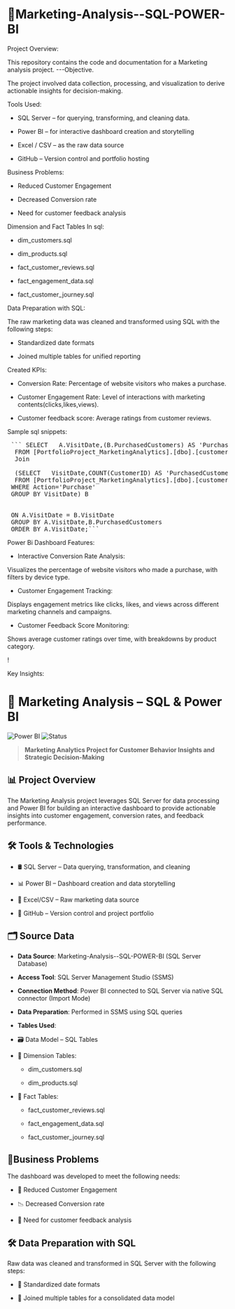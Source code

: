  # 🚀Marketing-Analysis--SQL-POWER-BI
Project Overview:

This repository contains the code and documentation for a Marketing analysis project. 
---Objective. 

The project involved data collection, processing, and visualization to derive actionable insights for decision-making.

Tools Used:

* SQL Server – for querying, transforming, and cleaning data.


* Power BI – for interactive dashboard creation and storytelling


* Excel / CSV – as the raw data source


* GitHub – Version control and portfolio hosting

Business Problems:

* Reduced Customer Engagement

* Decreased Conversion rate

* Need for customer feedback analysis

Dimension and Fact Tables In sql:

* dim_customers.sql

* dim_products.sql

* fact_customer_reviews.sql

* fact_engagement_data.sql

* fact_customer_journey.sql



Data Preparation with SQL:

The raw marketing data was cleaned and transformed using SQL with the following steps:

* Standardized date formats

* Joined multiple tables for unified reporting

Created KPIs:

* Conversion Rate: Percentage of website visitors who makes a purchase.

* Customer Engagement Rate: Level of interactions with marketing contents(clicks,likes,views).

* Customer feedback score: Average ratings from customer reviews.

Sample sql snippets:


<pre> ``` SELECT   A.VisitDate,(B.PurchasedCustomers) AS 'PurchasedCustomers' ,COUNT(CustomerID) AS 'TotalCustomers',round(cast(100*PurchasedCustomers as float)/cast(COUNT(CustomerID) AS float),2) as factor
  FROM [PortfolioProject_MarketingAnalytics].[dbo].[customer_journey] A
  Join
  
  (SELECT   VisitDate,COUNT(CustomerID) AS 'PurchasedCustomers'
  FROM [PortfolioProject_MarketingAnalytics].[dbo].[customer_journey]
 WHERE Action='Purchase'
 GROUP BY VisitDate) B 
 
 
 ON A.VisitDate = B.VisitDate
 GROUP BY A.VisitDate,B.PurchasedCustomers
 ORDER BY A.VisitDate;```</pre> 


 Power Bi Dashboard Features:
 
 * Interactive Conversion Rate Analysis:
 
Visualizes the percentage of website visitors who made a purchase, with filters by device type.

 * Customer Engagement Tracking:

Displays engagement metrics like clicks, likes, and views across different marketing channels and campaigns.

* Customer Feedback Score Monitoring:

Shows average customer ratings over time, with breakdowns by product category.



 !



 Key Insights:




# 🚀 Marketing Analysis – SQL & Power BI

![Power BI](https://img.shields.io/badge/Tool-Power%20BI-yellow?logo=powerbi)
![Status](https://img.shields.io/badge/status-Completed-brightgreen)


>**Marketing Analytics Project for Customer Behavior Insights and Strategic Decision-Making**

## 📊 Project Overview

The Marketing Analysis project leverages SQL Server for data processing and Power BI for building an interactive dashboard to provide actionable insights into customer engagement, conversion rates, and feedback performance.

## 🛠️ Tools & Technologies

- 🛢️ SQL Server – Data querying, transformation, and cleaning

- 📊 Power BI – Dashboard creation and data storytelling

- 📄 Excel/CSV – Raw marketing data source

- 🧬 GitHub – Version control and project portfolio


## 🗂️ Source Data
- **Data Source**: Marketing-Analysis--SQL-POWER-BI (SQL Server Database)
  
- **Access Tool**: SQL Server Management Studio (SSMS)

- **Connection Method**: Power BI connected to SQL Server via native SQL connector (Import Mode)

- **Data Preparation**: Performed in SSMS using SQL queries

- **Tables Used**:
-  🗃️ Data Model – SQL Tables
  
- 📁 Dimension Tables:
  
  
  - dim_customers.sql

  - dim_products.sql

- 📁 Fact Tables:   
  
    
  -  fact_customer_reviews.sql

  - fact_engagement_data.sql

  - fact_customer_journey.sql




## 🧾Business Problems


The dashboard was developed to meet the following needs:
- 🔻  Reduced Customer Engagement


- 📉 Decreased Conversion rate

- 💬 Need for customer feedback analysis




 
##  🛠️ Data Preparation with SQL

Raw data was cleaned and transformed in SQL Server with the following steps:

- 📅 Standardized date formats

- 🔗 Joined multiple tables for a consolidated data model




  




